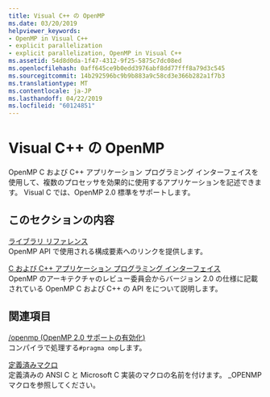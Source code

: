 ```yaml
---
title: Visual C++ の OpenMP
ms.date: 03/20/2019
helpviewer_keywords:
- OpenMP in Visual C++
- explicit parallelization
- explicit parallelization, OpenMP in Visual C++
ms.assetid: 54d8d0da-1f47-4312-9f25-5875c7dc08ed
ms.openlocfilehash: 0aff645ce9b0edd3976abf8dd77fff8a79d3c545
ms.sourcegitcommit: 14b292596bc9b9b883a9c58cd3e366b282a1f7b3
ms.translationtype: MT
ms.contentlocale: ja-JP
ms.lasthandoff: 04/22/2019
ms.locfileid: "60124851"
---
```

# <a name="openmp-in-visual-c"></a>Visual C++ の OpenMP

OpenMP C および C++ アプリケーション プログラミング インターフェイスを使用して、複数のプロセッサを効果的に使用するアプリケーションを記述できます。 Visual C では、OpenMP 2.0 標準をサポートします。

## <a name="in-this-section"></a>このセクションの内容

[ライブラリ リファレンス](../../parallel/openmp/reference/openmp-library-reference.md)<br/>
OpenMP API で使用される構成要素へのリンクを提供します。

[C および C++ アプリケーション プログラミング インターフェイス](../../parallel/openmp/openmp-c-and-cpp-application-program-interface.md)<br/>
OpenMP のアーキテクチャのレビュー委員会からバージョン 2.0 の仕様に記載されている OpenMP C および C++ の API をについて説明します。

## <a name="related-sections"></a>関連項目

[/openmp (OpenMP 2.0 サポートの有効化)](../../build/reference/openmp-enable-openmp-2-0-support.md)<br/>
コンパイラで処理する`#pragma omp`します。

[定義済みマクロ](../../preprocessor/predefined-macros.md)<br/>
定義済みの ANSI C と Microsoft C 実装のマクロの名前を付けます。 _OPENMP マクロを参照してください。